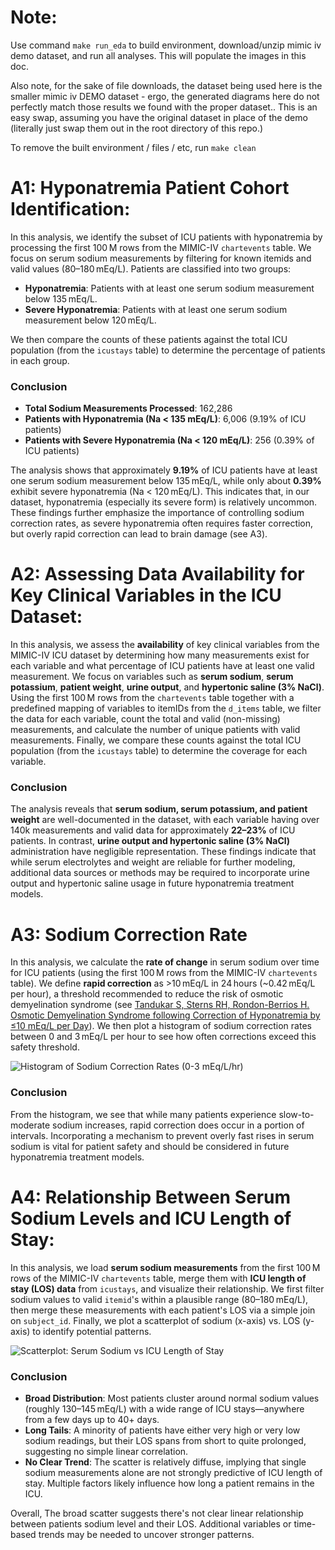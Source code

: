 


# Note:

Use command ```make run_eda``` to build environment, download/unzip mimic iv demo dataset, and run all analyses. This will populate the images in this doc.


Also note, for the sake of file downloads, the dataset being used here is the smaller mimic iv DEMO dataset - ergo, the generated diagrams here do not perfectly match those results we found with the proper dataset.. This is an easy swap, assuming you have the original dataset in place of the demo (literally just swap them out in the root directory of this repo.)

To remove the built environment / files / etc, run `make clean`

# A1: Hyponatremia Patient Cohort Identification:

In this analysis, we identify the subset of ICU patients with hyponatremia by processing the first 100 M rows from the MIMIC-IV `chartevents` table. We focus on serum sodium measurements by filtering for known itemids and valid values (80–180 mEq/L). Patients are classified into two groups:

- **Hyponatremia**: Patients with at least one serum sodium measurement below 135 mEq/L.
- **Severe Hyponatremia**: Patients with at least one serum sodium measurement below 120 mEq/L.


We then compare the counts of these patients against the total ICU population (from the `icustays` table) to determine the percentage of patients in each group.

### Conclusion

- **Total Sodium Measurements Processed**: 162,286
- **Patients with Hyponatremia (Na < 135 mEq/L)**: 6,006 (9.19% of ICU patients)
- **Patients with Severe Hyponatremia (Na < 120 mEq/L)**: 256 (0.39% of ICU patients)

The analysis shows that approximately **9.19%** of ICU patients have at least one serum sodium measurement below 135 mEq/L, while only about **0.39%** exhibit severe hyponatremia (Na < 120 mEq/L). This indicates that, in our dataset, hyponatremia (especially its severe form) is relatively uncommon. These findings further emphasize the importance of controlling sodium correction rates, as severe hyponatremia often requires faster correction, but overly rapid correction can lead to brain damage (see A3).

# A2: Assessing Data Availability for Key Clinical Variables in the ICU Dataset:

In this analysis, we assess the **availability** of key clinical variables from the MIMIC-IV ICU dataset by determining how many measurements exist for each variable and what percentage of ICU patients have at least one valid measurement. We focus on variables such as **serum sodium**, **serum potassium**, **patient weight**, **urine output**, and **hypertonic saline (3% NaCl)**. Using the first 100 M rows from the `chartevents` table together with a predefined mapping of variables to itemIDs from the `d_items` table, we filter the data for each variable, count the total and valid (non-missing) measurements, and calculate the number of unique patients with valid measurements. Finally, we compare these counts against the total ICU population (from the `icustays` table) to determine the coverage for each variable.


### Conclusion
The analysis reveals that **serum sodium, serum potassium, and patient weight** are well-documented in the dataset, with each variable having over 140k measurements and valid data for approximately **22–23%** of ICU patients. In contrast, **urine output and hypertonic saline (3% NaCl)** administration have negligible representation. These findings indicate that while serum electrolytes and weight are reliable for further modeling, additional data sources or methods may be required to incorporate urine output and hypertonic saline usage in future hyponatremia treatment models.


# A3: Sodium Correction Rate
In this analysis, we calculate the **rate of change** in serum sodium over time for ICU patients (using the first 100 M rows from the MIMIC-IV `chartevents` table). We define **rapid correction** as >10 mEq/L in 24 hours (~0.42 mEq/L per hour), a threshold recommended to reduce the risk of osmotic demyelination syndrome (see [Tandukar S, Sterns RH, Rondon-Berrios H. Osmotic Demyelination Syndrome following Correction of Hyponatremia by ≤10 mEq/L per Day](https://pmc.ncbi.nlm.nih.gov/articles/PMC8786124/)). We then plot a histogram of sodium correction rates between 0 and 3 mEq/L per hour to see how often corrections exceed this safety threshold.

![Histogram of Sodium Correction Rates (0-3 mEq/L/hr)](A3_Histogram.png)

### Conclusion

From the histogram, we see that while many patients experience slow-to-moderate sodium increases, rapid correction does occur in a portion of intervals. Incorporating a mechanism to prevent overly fast rises in serum sodium is vital for patient safety and should be considered in future hyponatremia treatment models.



# A4: Relationship Between Serum Sodium Levels and ICU Length of Stay:
In this analysis, we load **serum sodium measurements** from the first 100 M rows of the MIMIC-IV `chartevents` table, merge them with **ICU length of stay (LOS) data** from `icustays`, and visualize their relationship. We first filter sodium values to valid `itemid`'s within a plausible range (80–180 mEq/L), then merge these measurements with each patient's LOS via a simple join on `subject_id`. Finally, we plot a scatterplot of sodium (x-axis) vs. LOS (y-axis) to identify potential patterns.

![Scatterplot: Serum Sodium vs ICU Length of Stay](A4_Scatterplot.png)


### Conclusion
- **Broad Distribution**: Most patients cluster around normal sodium values (roughly 130–145 mEq/L) with a wide range of ICU stays—anywhere from a few days up to 40+ days.
- **Long Tails**: A minority of patients have either very high or very low sodium readings, but their LOS spans from short to quite prolonged, suggesting no simple linear correlation.
- **No Clear Trend**: The scatter is relatively diffuse, implying that single sodium measurements alone are not strongly predictive of ICU length of stay. Multiple factors likely influence how long a patient remains in the ICU.

Overall, The broad scatter suggests there's not clear linear relationship between patients sodium level and their LOS. Additional variables or time-based trends may be needed to uncover stronger patterns.
